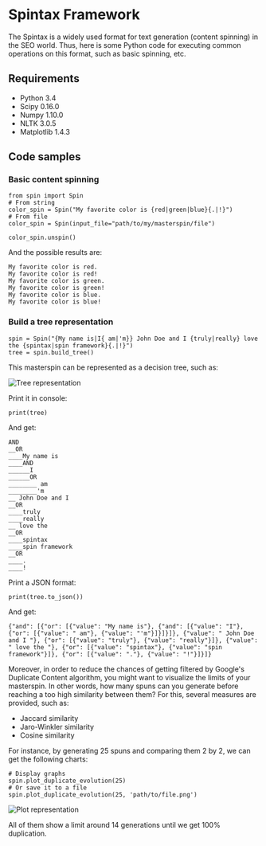 # Spintax Framework
The Spintax is a widely used format for text generation (content spinning) in the SEO world. Thus, here is some Python code for executing common operations on this format, such as basic spinning, etc.

## Requirements
- Python 3.4
- Scipy 0.16.0
- Numpy 1.10.0
- NLTK 3.0.5
- Matplotlib 1.4.3

## Code samples

### Basic content spinning
	from spin import Spin
	# From string
	color_spin = Spin("My favorite color is {red|green|blue}{.|!}")
	# From file
	color_spin = Spin(input_file="path/to/my/masterspin/file")
	
	color_spin.unspin()
And the possible results are:

	My favorite color is red.
	My favorite color is red!
	My favorite color is green.
	My favorite color is green!
	My favorite color is blue.
	My favorite color is blue!

### Build a tree representation

	spin = Spin("{My name is|I{ am|'m}} John Doe and I {truly|really} love the {spintax|spin framework}{.|!}")
	tree = spin.build_tree()

This masterspin can be represented as a decision tree, such as:

![Tree representation](https://github.com/aduroy/SpinFramework/blob/master/data/examples/tree.png)

Print it in console:

	print(tree)

And get:

	AND
	__OR
	____My name is
	____AND
	______I
	______OR
	________ am
	________'m
	__ John Doe and I 
	__OR
	____truly
	____really
	__ love the 
	__OR
	____spintax
	____spin framework
	__OR
	____.
	____!
Print a JSON format:

	print(tree.to_json())

And get:

	{"and": [{"or": [{"value": "My name is"}, {"and": [{"value": "I"}, {"or": [{"value": " am"}, {"value": "'m"}]}]}]}, {"value": " John Doe and I "}, {"or": [{"value": "truly"}, {"value": "really"}]}, {"value": " love the "}, {"or": [{"value": "spintax"}, {"value": "spin framework"}]}, {"or": [{"value": "."}, {"value": "!"}]}]}

Moreover, in order to reduce the chances of getting filtered by Google's Duplicate Content algorithm, you might want to visualize the limits of your masterspin. In other words, how many spuns can you generate before reaching a too high similarity between them? For this, several measures are provided, such as:
* Jaccard similarity
* Jaro-Winkler similarity
* Cosine similarity

For instance, by generating 25 spuns and comparing them 2 by 2, we can get the following charts:

	# Display graphs
	spin.plot_duplicate_evolution(25)
	# Or save it to a file
	spin.plot_duplicate_evolution(25, 'path/to/file.png')

![Plot representation](https://github.com/aduroy/SpinFramework/blob/master/data/results/plot_representation.png)

All of them show a limit around 14 generations until we get 100% duplication.
